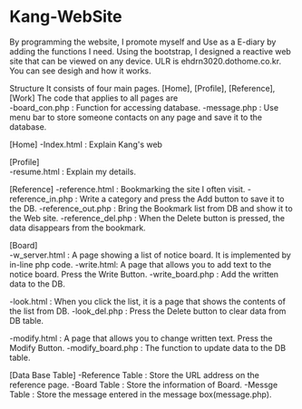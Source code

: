 # Kang-WebSite

By programming the website, I promote myself and Use as a E-diary by adding the functions I need. Using the bootstrap, I designed a reactive web site that can be viewed on any device. 
ULR is ehdrn3020.dothome.co.kr. You can see desigh and how it works.

Structure 
It consists of four main pages. [Home], [Profile], [Reference], [Work]
The code that applies to all pages are	
  -board_con.php : Function for accessing database. 
	-message.php : Use menu bar to store someone contacts on any page and save it to the database.

[Home]
  -Index.html : Explain Kang's web	
  
[Profile]  
  -resume.html : Explain my details.

[Reference]	
  -reference.html	: Bookmarking the site I often visit.
  -reference_in.php : Write a category and press the Add button to save it to the DB.
  -reference_out.php : Bring the Bookmark list from DB and show it to the Web site.
  -reference_del.php : When the Delete button is pressed, the data disappears from the bookmark.
  
[Board]		
  -w_server.html : A page showing a list of notice board. It is implemented by in-line php code.
  -write.html: A page that allows you to add text to the notice board. Press the Write Button. 
  -write_board.php : Add the written data to the DB.

  -look.html : When you click the list, it is a page that shows the contents of the list from DB.
  -look_del.php : Press the Delete button to clear data from DB table.

  -modify.html : A page that allows you to change written text. Press the Modify Button.
  -modify_board.php : The function to update data to the DB table.

[Data Base Table]
  -Reference Table : Store the URL address on the reference page.
  -Board Table : Store the information of Board.
  -Messge Table : Store the message entered in the message box(message.php).
